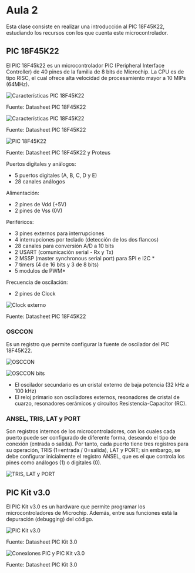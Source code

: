<h1>Aula 2</h1>

Esta clase consiste en realizar una introducción al PIC 18F45K22, estudiando los recursos con los que cuenta este microcontrolador.

<h2>PIC 18F45K22</h2>

El PIC 18F45k22 es un microcontrolador PIC (Peripheral Interface Controller) de 40 pines de la familia de 8 bits de Microchip. La CPU es de tipo RISC, el cual ofrece alta velocidad de procesamiento mayor a 10 MIPs (64MHz).

![Características PIC 18F45K22](Imagenes/image.png)

Fuente: Datasheet PIC 18F45K22

![Características PIC 18F45K22](Imagenes/image-1.png)

Fuente: Datasheet PIC 18F45K22

![PIC 18F45K22](Imagenes/image-2.png)

Fuente: Datasheet PIC 18F45K22 y Proteus

Puertos digitales y análogos:
- 5 puertos digitales (A, B, C, D y E)
- 28 canales análogos

Alimentación:
- 2 pines de Vdd (+5V) 
- 2 pines de Vss (0V) 

Periféricos:

- 3 pines externos para interrupciones
- 4 interrupciones por teclado (detección de los dos flancos)
- 28 canales para conversión A/D a 10 bits 
- 2 USART (comunicación serial - Rx y Tx) 
- 2 MSSP (master synchronous serial port) para SPI e I2C *
- 7 timers (4 de 16 bits y 3 de 8 bits)
- 5 modulos de PWM*

Frecuencia de oscilación:
- 2 pines de Clock 

![Clock externo](Imagenes/image-3.png)

Fuente: Datasheet PIC 18F45K22

<h3>OSCCON</h3>

Es un registro que permite configurar la fuente de oscilador del PIC 18F45K22.

![OSCCON](Imagenes/image-4.png)

![OSCCON bits](Imagenes/image-5.png)

* El oscilador secundario es un cristal externo de baja potencia (32 kHz a 100 kHz) 
* El reloj primario son osciladores externos, resonadores de cristal de cuarzo, resonadores cerámicos y circuitos Resistencia-Capacitor (RC).

<h3>ANSEL, TRIS, LAT y PORT</h3>

Son registros internos de los microcontroladores, con los cuales cada puerto puede ser configurado de diferente forma, deseando el tipo de conexión (entrada o salida). Por tanto, cada puerto tiene tres registros para su operación, TRIS (1=entrada / 0=salida), LAT y PORT; sin embargo, se debe configurar inicialmente el registro ANSEL, que es el que controla los pines como análogos (1) o digitales (0).

![TRIS, LAT y PORT](Imagenes/image-6.png)

<h2>PIC Kit v3.0</h2>

El PIC Kit v3.0 es un hardware que permite programar los microcontroladores de Microchip. Además, entre sus funciones está la depuración (debugging) del código.

![PIC Kit v3.0](Imagenes/image-7.png)

Fuente: Datasheet PIC Kit 3.0

![Conexiones PIC y PIC Kit v3.0](Imagenes/image-8.png)

Fuente: Datasheet PIC Kit 3.0






